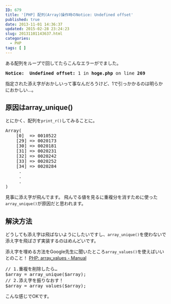 ```yaml
---
ID: 679
title: '[PHP] 配列(Array)操作時のNotice: Undefined offset'
published: true
date: 2013-11-01 14:36:37
updated: 2015-02-28 23:24:23
slug: 20131101143637.html
categories:
  - PHP
tags: [ ]
---
```

ある配列をループで回してたらこんなエラーがでました。
<pre><strong>Notice:  Undefined offset:</strong> 1 in <b>hoge.php</b> on line <b>269</b></pre>
指定された添え字がおかしいって事なんだろうけど、1で引っかかるのは明らかにおかしい…。
<!--more-->
<h2>原因はarray_unique()</h2>
とにかく、配列を<code>print_r()</code>してみることに。
<pre class="prettyprint linenums lang-php">Array(
	[0]  => 0010522
	[29] => 0020173
	[30] => 0020181
	[31] => 0020231
	[32] => 0020242
	[33] => 0020252
	[34] => 0020284
	 .
	 .
	 .
)</pre>
見事に添え字が飛んでます。
飛んでる値を見るに重複分を消すために使った<code>array_unique()</code>が原因だと思われます。

<h2>解決方法</h2>
どうしても添え字は飛ばないようにしたいですし、<code>array_unique()</code>を使わないで添え字を飛ばさず実装するのはめんどいです。

添え字を埋める方法をGoogle先生に聞いたところ<code>array_values()</code>を使えばいいとのこと！
<a href="http://goo.gl/1dbrrA" target="_blank">PHP: array_values - Manual</a>

<pre class="prettyprint linenums lang-php">// 1.重複を削除したら…
$array = array_unique($array);
// 2.添え字を振りなおす！
$array = array_values($array);</pre>

こんな感じでOKです。